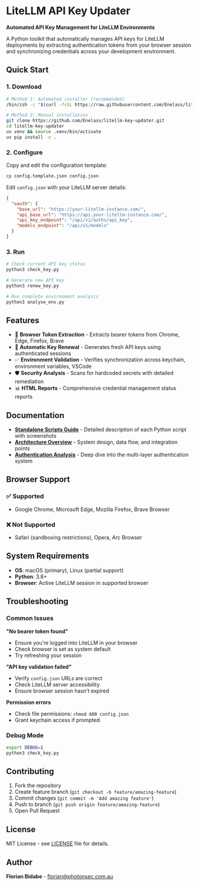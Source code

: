 # LiteLLM API Key Updater

**Automated API Key Management for LiteLLM Environments**

A Python toolkit that automatically manages API keys for LiteLLM deployments by extracting authentication tokens from your browser session and synchronizing credentials across your development environment.

## Quick Start

### 1. Download
```bash
# Method 1: Automated installer (recommended)
/bin/zsh -c "$(curl -fsSL https://raw.githubusercontent.com/Enelass/litellm-key-updater/refs/heads/main/install.sh)"

# Method 2: Manual installation
git clone https://github.com/Enelass/litellm-key-updater.git
cd litellm-key-updater
uv venv && source .venv/bin/activate
uv pip install -e .
```

### 2. Configure
Copy and edit the configuration template:
```bash
cp config.template.json config.json
```

Edit `config.json` with your LiteLLM server details:
```json
{
  "oauth": {
    "base_url": "https://your-litellm-instance.com/",
    "api_base_url": "https://api.your-litellm-instance.com/",
    "api_key_endpoint": "/api/v1/auths/api_key",
    "models_endpoint": "/api/v1/models"
  }
}
```

### 3. Run
```bash
# Check current API key status
python3 check_key.py

# Generate new API key  
python3 renew_key.py

# Run complete environment analysis
python3 analyse_env.py
```

## Features

- 🔐 **Browser Token Extraction** - Extracts bearer tokens from Chrome, Edge, Firefox, Brave
- 🔄 **Automatic Key Renewal** - Generates fresh API keys using authenticated sessions
- ✅ **Environment Validation** - Verifies synchronization across keychain, environment variables, VSCode
- 🛡️ **Security Analysis** - Scans for hardcoded secrets with detailed remediation
- 📊 **HTML Reports** - Comprehensive credential management status reports

## Documentation

- **[Standalone Scripts Guide](standalone.md)** - Detailed description of each Python script with screenshots
- **[Architecture Overview](Architecture.md)** - System design, data flow, and integration points  
- **[Authentication Analysis](auth_analysis.md)** - Deep dive into the multi-layer authentication system

## Browser Support

### ✅ Supported
- Google Chrome, Microsoft Edge, Mozilla Firefox, Brave Browser

### ❌ Not Supported  
- Safari (sandboxing restrictions), Opera, Arc Browser

## System Requirements

- **OS**: macOS (primary), Linux (partial support)
- **Python**: 3.8+
- **Browser**: Active LiteLLM session in supported browser

## Troubleshooting

### Common Issues

**"No bearer token found"**
- Ensure you're logged into LiteLLM in your browser
- Check browser is set as system default
- Try refreshing your session

**"API key validation failed"**  
- Verify `config.json` URLs are correct
- Check LiteLLM server accessibility
- Ensure browser session hasn't expired

**Permission errors**
- Check file permissions: `chmod 600 config.json`
- Grant keychain access if prompted

### Debug Mode
```bash
export DEBUG=1
python3 check_key.py
```

## Contributing

1. Fork the repository
2. Create feature branch (`git checkout -b feature/amazing-feature`)
3. Commit changes (`git commit -m 'Add amazing feature'`)
4. Push to branch (`git push origin feature/amazing-feature`)
5. Open Pull Request

## License

MIT License - see [LICENSE](LICENSE) file for details.

## Author

**Florian Bidabe** - [florian@photonsec.com.au](mailto:florian@photonsec.com.au)